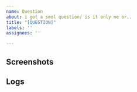 ```yaml
---
name: Question
about: i got a smol question/ is it only me or..
title: "[QUESTION]"
labels: ''
assignees: ''

---
```


<!--- this template is **ONLY** used for asking questions, use other templates for other stuff -->

<!--- what is it cutie -->

## Screenshots
<!--- upload any screenshot/video if u got, makes things easier-->

## Logs
<!--- Go to settings > about > share logs -->
